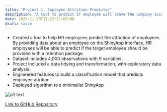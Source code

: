 ```yaml
---
title: "Project 1: Employee Attrition Predictor"
description: "A tool to predict if employee will leave the company according to given data"
date: 2022-11-23T17:22:11+08:00
draft: false
---
```


- Created a tool to help HR employees predict the attriction of employees. By providing data about an employee on the ShinyApp interface, HR employees will be able to predict if the target employee should be provided with a retention package.
- Dataset includes 4,000 observations with 9 variables.
- Project included a data tidying and transformation, with exploratory data analysis.
- Engineered features to build a classification model that predicts employee attrition
- Deployed algorithm to a minimalist ShinyApp

![alt text](/Turnover_ShinyApp.jpg)

[Link to GitHub Repository](https://github.com/farischew/Employee_Turnover_project)